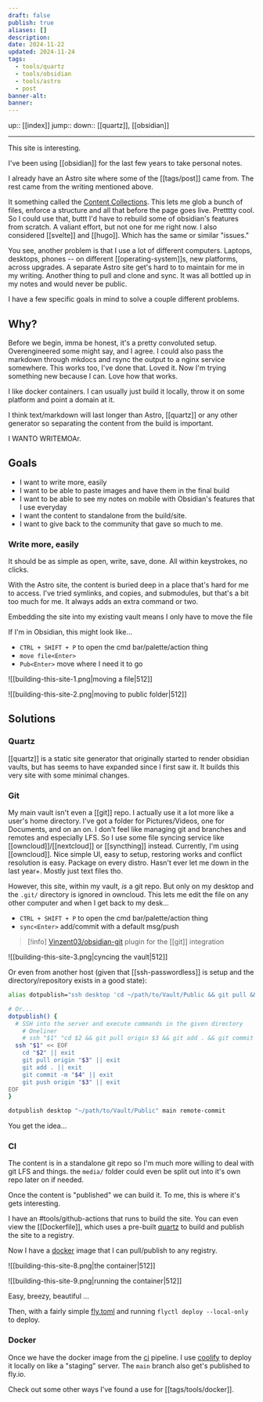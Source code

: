 ```yaml
---
draft: false
publish: true
aliases: []
description: 
date: 2024-11-22
updated: 2024-11-24
tags:
  - tools/quartz
  - tools/obsidian
  - tools/astro
  - post
banner-alt: 
banner: 
---
```


up:: [[index]]
jump::
down:: [[quartz]], [[obsidian]]

---

This site is interesting.

I've been using [[obsidian]] for the last few years to take personal notes.

I already have an Astro site where some of the [[tags/post]] came from. The rest came from the writing mentioned above.

It something called the [Content Collections](https://docs.astro.build/en/guides/content-collections/). This lets me glob a bunch of files, enforce a structure and all that before the page goes live. Pretttty cool. So I could use that, buttt I'd have to rebuild some of obsidian's features from scratch. A valiant effort, but not one for me right now. I also considered [[svelte]] and [[hugo]]. Which has the same or similar "issues."

 You see, another problem is that I use a lot of different computers. Laptops, desktops, phones -- on different [[operating-system]]s, new platforms, across upgrades. A separate Astro site get's hard to to maintain for me in my writing. Another thing to pull and clone and sync. It was all bottled up in my notes and would never be public.

I have a few specific goals in mind to solve a couple different problems.

## Why?

Before we begin, imma be honest, it's a pretty convoluted setup. Overengineered some might say, and I agree. I could also pass the markdown through mkdocs and rsync the output to a nginx service somewhere. This works too, I've done that. Loved it. Now I'm trying something new because I can. Love how that works.

I like docker containers. I can usually just build it locally, throw it on some platform and point a domain at it.

I think text/markdown will last longer than Astro, [[quartz]] or any other generator so separating the content from the build is important.

I WANTO WRITEMOAr.

## Goals

- I want to write more, easily
- I want to be able to paste images and have them in the final build
- I want to be able to see my notes on mobile with Obsidian's features that I use everyday
- I want the content to standalone from the build/site.
- I want to give back to the community that gave so much to me.

### Write more, easily

 It should be as simple as open, write, save, done. All within keystrokes, no clicks.
 
 With the Astro site, the content is buried deep in a place that's hard for me to access. I've tried symlinks, and copies, and submodules, but that's a bit too much for me. It always adds an extra command or two.

Embedding the site into my existing vault means I only have to move the file

If I'm in Obsidian, this might look like…

- `CTRL + SHIFT + P` to open the cmd bar/palette/action thing
- `move file<Enter>`
- `Pub<Enter>` move where I need it to go

![[building-this-site-1.png|moving a file|512]]

![[building-this-site-2.png|moving to public folder|512]]

## Solutions

### Quartz

[[quartz]] is a static site generator that originally started to render obsidian vaults, but has seems to have expanded since I first saw it. It builds this very site with some minimal changes.

### Git

My main vault isn't even a [[git]] repo. I actually use it a lot more like a user's home directory. I've got a folder for Pictures/Videos, one for Documents, and on an on. I don't feel like managing git and branches and remotes and especially LFS. So I use some file syncing service like [[owncloud]]/[[nextcloud]] or [[syncthing]] instead. Currently, I'm using [[owncloud]]. Nice simple UI, easy to setup, restoring works and conflict resolution is easy. Package on every distro. Hasn't ever let me down in the last year+. Mostly just text files tho.

However, this site, within my vault, _is_ a git repo. But only on my desktop and the `.git/` directory is ignored in owncloud. This lets me edit the file on any other computer and when I get back to my desk…

- `CTRL + SHIFT + P` to open the cmd bar/palette/action thing
- `sync<Enter>` add/commit with a default msg/push

> [!info] [Vinzent03/obsidian-git](https://github.com/Vinzent03/obsidian-git) plugin for the [[git]] integration

![[building-this-site-3.png|cyncing the vault|512]]

Or even from another host (given that [[ssh-passwordless]] is setup and the directory/repository exists in a good state):

```bash
alias dotpublish="ssh desktop 'cd ~/path/to/Vault/Public && git pull && git add . && git commit -m remote-commit && git push'"

# Or...
dotpublish() {
  # SSH into the server and execute commands in the given directory
	# Oneliner
	# ssh "$1" "cd $2 && git pull origin $3 && git add . && git commit -m '$4' && git push origin $3" 
  ssh "$1" << EOF
    cd "$2" || exit
    git pull origin "$3" || exit
    git add . || exit
    git commit -m "$4" || exit
    git push origin "$3" || exit
EOF
}

dotpublish desktop "~/path/to/Vault/Public" main remote-commit
```

You get the idea…

### CI

The content is in a standalone git repo so I'm much more willing to deal with git LFS and things. the `media/` folder could even be split out into it's own repo later on if needed.

Once the content is "published" we can build it. To me, this is where it's gets interesting.

I have an #tools/github-actions that runs to build the site. You can even view the [[Dockerfile]], which uses a pre-built [quartz](https://quartz.jzhao.xyz/) to build and publish the site to a registry.

Now I have a [docker](#docker) image that I can pull/publish to any registry.

![[building-this-site-8.png|the container|512]]

![[building-this-site-9.png|running the container|512]]

Easy, breezy, beautiful …

Then, with a fairly simple [fly.toml](/fly.toml) and running `flyctl deploy --local-only` to deploy.

### Docker

Once we have the docker image from the [ci](#ci) pipeline. I use [coolify](https://coolify.io) to deploy it locally on like a "staging" server. The `main` branch also get's published to fly.io.

Check out some other ways I've found a use for [[tags/tools/docker]].
